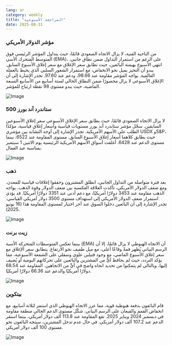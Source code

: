 ```yaml
---
lang: ar
category: weekly
title: "المراجعة الأسبوعية"
date: 2025-08-31
---
```


### مؤشر الدولار الأمريكي

من الناحية الفنية، لا يزال الاتجاه الصعودي قائمًا، حيث يتداول المؤشر الرئيسي فوق المتوسط المتحرك الأسي (EMA)، على الرغم من استمرار التداول ضمن نطاق جانبي. انتهى الأسبوع بهيمنة البائعين، حيث تطابق سعر الإغلاق مع سعر إغلاق الأسبوع السابق. يبدو أن التحيز يميل نحو الانخفاض، مع استمرار الشعور السلبي الذي يحيط بالعملة العالمية. يواجه المؤشر مقاومة عند 98.66، ودعم عند 97.60. تجدر الإشارة إلى أن الإغلاق الأسبوعي لا يزال محصورًا ضمن النطاق الحالي لستة أسابيع من الأسابيع السبعة الماضية، حيث يبدو مستوى 98 نقطة ارتياح للمؤشر.

![Image](https://markleighedu.github.io/img/Aug-2025/31-Aug-2025/usdindex.jpg)

### ستاندرد آند بورز 500

لا يزال الاتجاه الصعودي قائمًا، حيث يطابق سعر الإغلاق الأسبوعي سعر إغلاق الأسبوعين السابقين. سجّل مؤشر ستاندرد آند بورز مستويات قياسية وأسعار إغلاق قياسية، مؤكدًا الطلب على الأسهم الأمريكية. تجدر الإشارة إلى أوجه التشابه بين مؤشري USDX وS&P، حيث يطابق كلاهما أسعار إغلاق الأسبوع السابق. مستوى المقاومة عند 6522، بينما مستوى الدعم عند 6428. أغلقت أسواق الأسهم الأمريكية الرئيسية يوم الاثنين 1 سبتمبر بمناسبة عيد العمال.

![Image](https://markleighedu.github.io/img/Aug-2025/31-Aug-2025/sp500.jpg)

### ذهب

بعد فترة متواصلة من التداول الجانبي، انطلق المشترون وحققوا إغلاقات قياسية للمعدن. ومع ضعف الدولار الأمريكي، تأكدت العلاقة العكسية بين ضعف الدولار وقوة الذهب. يواجه الذهب مقاومة عند 3453 دولارًا أمريكيًا، مع دعم أدنى عند 3351 دولارًا أمريكيًا. قد يؤدي استمرار ضعف الدولار الأمريكي إلى استهداف مستوى 3500 دولار أمريكي القياسي. تجدر الإشارة إلى أن البائعين دخلوا السوق عند آخر اختبار لمستوى المقاومة هذا (16 يونيو 2025).

![Image](https://markleighedu.github.io/img/Aug-2025/31-Aug-2025/gold.jpg)

### زيت برنت

بينما تعكس المتوسطات المتحركة الأسية (EMA) أن الاتجاه الهبوطي لا يزال قائمًا، إلا أن الرسم البياني يُظهر قمةً وقاعًا أعلى، مع ميل طفيف نحو الارتفاع. يتطابق سعر الإغلاق مع سعر إغلاق الأسبوع الماضي، مع وجود فتيلين علوي وسفلي على الشمعة الأسبوعية، مما يؤكد التردد، حيث لم يحافظ أيٌّ من المشترين والبائعين على تحركاتهم اليومية أو يُضيف إليها، وبالتالي لم يتمكنوا من تحديد اتجاه واضح في أيٍّ من الاتجاهين. المقاومة عند 68.54 دولارًا أمريكيًا والدعم عند 66.36 دولارًا أمريكيًا.

![Image](https://markleighedu.github.io/img/Aug-2025/31-Aug-2025/brentoil.jpg)

### بيتكوين

قام البائعون بدفعة هبوطية قوية، مما عزز الاتجاه الهبوطي الذي استمر لثلاثة أسابيع، مع انخفاض القمم والقيعان على الرسم البياني. شكّل مستوى الدعم الحالي منطقة مقاومة في ديسمبر 2024 ويناير 2025. تقع المقاومة عند 113.8 ألف دولار أمريكي، بينما استقر الدعم عند 107.2 ألف دولار أمريكي. في حال عدم تدخل المشترين، سيتجه البائعون نحو مستوى 100 ألف دولار أمريكي.

![Image](https://markleighedu.github.io/img/Aug-2025/31-Aug-2025/bitcoin.jpg)

